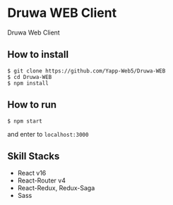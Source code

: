 # Druwa WEB Client

Druwa Web Client

## How to install

```$
$ git clone https://github.com/Yapp-Web5/Druwa-WEB
$ cd Druwa-WEB
$ npm install
```

## How to run
```$
$ npm start
```

and enter to `localhost:3000`

## Skill Stacks

- React v16
- React-Router v4
- React-Redux, Redux-Saga
- Sass

